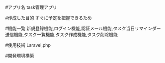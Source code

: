 #アプリ名
task管理アプリ

#作成した目的
すぐに予定を把握できるため

#機能一覧
新規登録機能,ログイン機能,認証メール機能,タスク当日リマインダー送信機能,タスク一覧機能,タスク作成機能,タスク削除機能

#使用技術
Laravel,php

#開発環境構築

